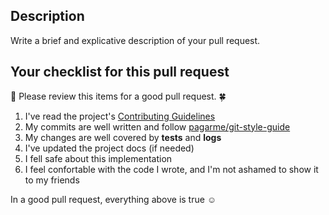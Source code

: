 ## Description

Write a brief and explicative description of your pull request. 

<!--
Things to cite on the PR description: 

- Why is the PR needed
- What the PR does
- What are possible side effects
- Additional information (related github issues, links, etc)

  Example: This PR implements feature "x" so we can solve our payments problem. This PR closes #98928312874 (github issue)
-->

## Your checklist for this pull request

:rotating_light: Please review this items for a good pull request. :four_leaf_clover:

1. I've read the project's [Contributing Guidelines](../CONTRIBUTING.md)
1. My commits are well written and follow [pagarme/git-style-guide](https://github.com/pagarme/git-style-guide)
1. My changes are well covered by **tests** and **logs**
1. I've updated the project docs (if needed)
1. I fell safe about this implementation
1. I feel confortable with the code I wrote, and I'm not ashamed to show it to my friends

In a good pull request, everything above is true :relaxed:
